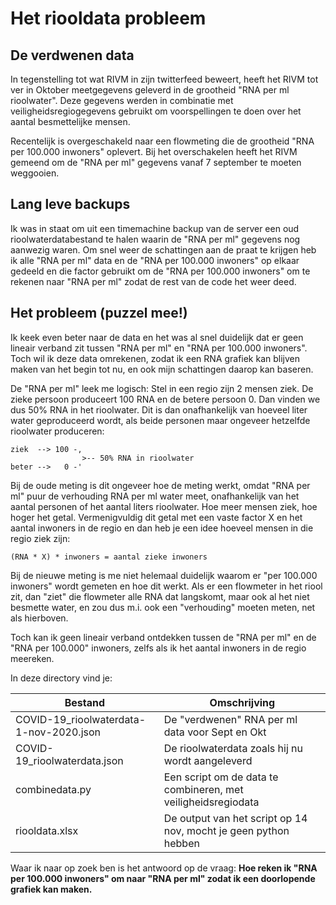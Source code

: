 # Het riooldata probleem

## De verdwenen data
In tegenstelling tot wat RIVM in zijn twitterfeed beweert, heeft het RIVM tot ver in Oktober meetgegevens geleverd in de grootheid "RNA per ml rioolwater". Deze gegevens werden in combinatie met veiligheidsregiogegevens gebruikt om voorspellingen te doen over het aantal besmettelijke mensen.

Recentelijk is overgeschakeld naar een flowmeting die de grootheid "RNA per 100.000 inwoners" oplevert. Bij het overschakelen heeft het RIVM gemeend om de "RNA per ml" gegevens vanaf 7 september te moeten weggooien.

## Lang leve backups
Ik was in staat om uit een timemachine backup van de server een oud rioolwaterdatabestand te halen waarin de "RNA per ml" gegevens nog aanwezig waren. Om snel weer de schattingen aan de praat te krijgen heb ik alle "RNA per ml" data en de "RNA per 100.000 inwoners" op elkaar gedeeld en die factor gebruikt om de "RNA per 100.000 inwoners" om te rekenen naar "RNA per ml" zodat de rest van de code het weer deed.

## Het probleem (puzzel mee!)
Ik keek even beter naar de data en het was al snel duidelijk dat er geen lineair verband zit tussen "RNA per ml" en "RNA per 100.000 inwoners". Toch wil ik deze data omrekenen, zodat ik een RNA grafiek kan blijven maken van het begin tot nu, en ook mijn schattingen daarop kan baseren.

De "RNA per ml" leek me logisch: Stel in een regio zijn 2 mensen ziek. De zieke persoon produceert 100 RNA en de betere persoon 0. Dan vinden we dus 50% RNA in het rioolwater. Dit is dan onafhankelijk van hoeveel liter water geproduceerd wordt, als beide personen maar ongeveer hetzelfde rioolwater produceren:

```
ziek  --> 100 -,
                >-- 50% RNA in rioolwater
beter -->   0 -'
``` 

Bij de oude meting is dit ongeveer hoe de meting werkt, omdat "RNA per ml" puur de verhouding RNA per ml water meet, onafhankelijk van het aantal personen of het aantal liters rioolwater. Hoe meer mensen ziek, hoe hoger het getal. Vermenigvuldig dit getal met een vaste factor X en het aantal inwoners in de regio en dan heb je een idee hoeveel mensen in die regio ziek zijn:

```
(RNA * X) * inwoners = aantal zieke inwoners
```

Bij de nieuwe meting is me niet helemaal duidelijk waarom er "per 100.000 inwoners" wordt gemeten en hoe dit werkt. Als er een flowmeter in het riool zit, dan "ziet" die flowmeter alle RNA dat langskomt, maar ook al het niet besmette water, en zou dus m.i. ook een "verhouding" moeten meten, net als hierboven.

Toch kan ik geen lineair verband ontdekken tussen de "RNA per ml" en de "RNA per 100.000" inwoners, zelfs als ik het aantal inwoners in de regio meereken.

In deze directory vind je:

| Bestand | Omschrijving |
|-|-|
| COVID-19_rioolwaterdata-1-nov-2020.json | De "verdwenen" RNA per ml data voor Sept en Okt                 |
| COVID-19_rioolwaterdata.json            | De rioolwaterdata zoals hij nu wordt aangeleverd                |
| combinedata.py                          | Een script om de data te combineren, met veiligheidsregiodata   |
| riooldata.xlsx                          | De output van het script op 14 nov, mocht je geen python hebben |

Waar ik naar op zoek ben is het antwoord op de vraag:
 **Hoe reken ik "RNA per 100.000 inwoners" om naar "RNA per ml" zodat ik een doorlopende grafiek kan maken.**